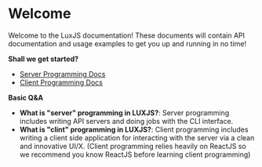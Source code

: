 # Welcome

Welcome to the LuxJS documentation! These documents will contain API documentation and usage examples to get you up and running in no time!

**Shall we get started?**

-   [Server Programming Docs](./server/README.md)
-   [Client Programming Docs](./client/README.md)

**Basic Q&A**

-   **What is "server" programming in LUXJS?**: Server programming includes writing API servers and doing jobs with the CLI interface.
-   **What is "clint" programming in LUXJS?**: Client programming includes writing a client side application for interacting with the server via a clean and innovative UI/X. (Client programming relies heavily on ReactJS so we recommend you know ReactJS before learning client programming)
